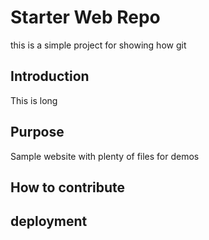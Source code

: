 # Starter Web Repo

this is a simple project for showing how git

## Introduction
This is long


## Purpose

Sample website with plenty of files for demos

## How to contribute

## deployment
